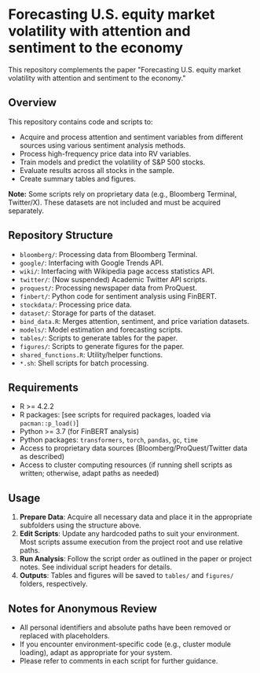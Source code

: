 # Forecasting U.S. equity market volatility with attention and sentiment to the economy

This repository complements the paper "Forecasting U.S. equity market volatility with attention and sentiment to the economy."

## Overview

This repository contains code and scripts to:

- Acquire and process attention and sentiment variables from different sources using various sentiment analysis methods.
- Process high-frequency price data into RV variables.
- Train models and predict the volatility of S&P 500 stocks.
- Evaluate results across all stocks in the sample.
- Create summary tables and figures.

**Note:** Some scripts rely on proprietary data (e.g., Bloomberg Terminal, Twitter/X). These datasets are not included and must be acquired separately.


## Repository Structure

- `bloomberg/`: Processing data from Bloomberg Terminal.
- `google/`: Interfacing with Google Trends API.
- `wiki/`: Interfacing with Wikipedia page access statistics API.
- `twitter/`: (Now suspended) Academic Twitter API scripts.
- `proquest/`: Processing newspaper data from ProQuest.
- `finbert/`: Python code for sentiment analysis using FinBERT.
- `stockdata/`: Processing price data.
- `dataset/`: Storage for parts of the dataset.
- `bind_data.R`: Merges attention, sentiment, and price variation datasets.
- `models/`: Model estimation and forecasting scripts.
- `tables/`: Scripts to generate tables for the paper.
- `figures/`: Scripts to generate figures for the paper.
- `shared_functions.R`: Utility/helper functions.
- `*.sh`: Shell scripts for batch processing.

## Requirements

- R >= 4.2.2
- R packages: [see scripts for required packages, loaded via `pacman::p_load()`]
- Python >= 3.7 (for FinBERT analysis)
- Python packages: `transformers`, `torch`, `pandas`, `gc`, `time`
- Access to proprietary data sources (Bloomberg/ProQuest/Twitter data as described)
- Access to cluster computing resources (if running shell scripts as written; otherwise, adapt paths as needed)

## Usage

1. **Prepare Data**: Acquire all necessary data and place it in the appropriate subfolders using the structure above.
2. **Edit Scripts**: Update any hardcoded paths to suit your environment. Most scripts assume execution from the project root and use relative paths.
3. **Run Analysis**: Follow the script order as outlined in the paper or project notes. See individual script headers for details.
4. **Outputs**: Tables and figures will be saved to `tables/` and `figures/` folders, respectively.

## Notes for Anonymous Review

- All personal identifiers and absolute paths have been removed or replaced with placeholders.
- If you encounter environment-specific code (e.g., cluster module loading), adapt as appropriate for your system.
- Please refer to comments in each script for further guidance.
